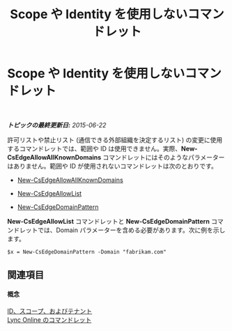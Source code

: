 ﻿---
title: Scope や Identity を使用しないコマンドレット
TOCTitle: Scope や Identity を使用しないコマンドレット
ms:assetid: 9c50c732-3c64-4b6a-96fd-8f528eb739ce
ms:mtpsurl: https://technet.microsoft.com/ja-jp/library/Dn362824(v=OCS.15)
ms:contentKeyID: 56270125
ms.date: 06/02/2017
mtps_version: v=OCS.15
ms.translationtype: HT
---

# Scope や Identity を使用しないコマンドレット

 

_**トピックの最終更新日:** 2015-06-22_

許可リストや禁止リスト (通信できる外部組織を決定するリスト) の変更に使用するコマンドレットでは、範囲や ID は使用できません。実際、**New-CsEdgeAllowAllKnownDomains** コマンドレットにはそのようなパラメーターはありません。範囲や ID が使用されないコマンドレットは次のとおりです。

  - [New-CsEdgeAllowAllKnownDomains](https://docs.microsoft.com/powershell/module/skype/New-CsEdgeAllowAllKnownDomains)

  - [New-CsEdgeAllowList](new-csedgeallowlist.md)

  - [New-CsEdgeDomainPattern](new-csedgedomainpattern.md)

**New-CsEdgeAllowList** コマンドレットと **New-CsEdgeDomainPattern** コマンドレットでは、Domain パラメーターを含める必要があります。次に例を示します。

    $x = New-CsEdgeDomainPattern -Domain "fabrikam.com"

## 関連項目

#### 概念

[ID、スコープ、およびテナント](identities-scopes-and-tenants-in-skype-for-business-online.md)  
[Lync Online のコマンドレット](the-skype-for-business-online-cmdlets.md)

